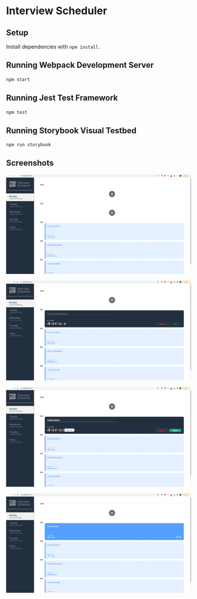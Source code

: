 # Interview Scheduler

## Setup

Install dependencies with `npm install`.

## Running Webpack Development Server

```sh
npm start
```

## Running Jest Test Framework

```sh
npm test
```

## Running Storybook Visual Testbed

```sh
npm run storybook
```
## Screenshots
!["Initial schedule"](https://github.com/volkanb/scheduler/blob/master/docs/1monday-schedule.png?raw=true)

!["Appointment form](https://github.com/volkanb/scheduler/blob/master/docs/2appointment-form.png?raw=true)

!["New appointment"](https://github.com/volkanb/scheduler/blob/master/docs/3new-appointment.png?raw=true)

!["Revised schedule"](https://github.com/volkanb/scheduler/blob/master/docs/4revised-schedule.png?raw=true)

